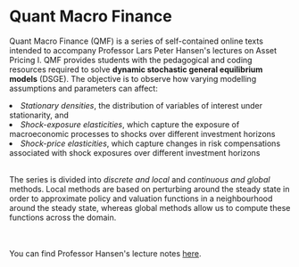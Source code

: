 <head>
    <script src="https://cdnjs.cloudflare.com/ajax/libs/mathjax/2.7.7/MathJax.js?config=TeX-MML-AM_CHTML" async></script>
</head>

# Quant Macro Finance
Quant Macro Finance (QMF) is a series of self-contained online texts intended to accompany Professor Lars Peter Hansen's lectures on Asset Pricing I.
QMF provides students with the pedagogical and coding resources required to solve <b>dynamic stochastic general equilibrium models</b> (DSGE). The objective is to observe how varying modelling assumptions and parameters can affect:
<u1>
<li> <i>Stationary densities</i>, the distribution of variables of interest under stationarity, and </li>
<li> <i>Shock-exposure elasticities</i>, which capture the exposure of macroeconomic processes to shocks over different investment horizons </li>
<li> <i>Shock-price elasticities</i>, which capture changes in risk compensations associated with shock exposures over different investment horizons</li>
</u1>
<br>
<p>The series is divided into <i>discrete and local</i> and <i>continuous and global</i> methods. Local methods are based on perturbing around the steady state in order to approximate policy and valuation functions in a neighbourhood around the steady state, whereas global methods allow us to compute these functions across the domain.</p>
<br><br>
You can find Professor Hansen's lecture notes <a href = "https://larspeterhansen.org/class-notes/">here</a>. 